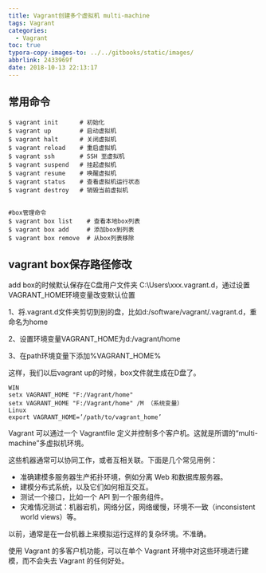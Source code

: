 ```yaml
---
title: Vagrant创建多个虚拟机 multi-machine
tags: Vagrant
categories:
  - Vagrant
toc: true
typora-copy-images-to: ../../gitbooks/static/images/
abbrlink: 2433969f
date: 2018-10-13 22:13:17
---
```




## 常用命令

```
$ vagrant init      # 初始化
$ vagrant up        # 启动虚拟机
$ vagrant halt      # 关闭虚拟机
$ vagrant reload    # 重启虚拟机
$ vagrant ssh       # SSH 至虚拟机
$ vagrant suspend   # 挂起虚拟机
$ vagrant resume    # 唤醒虚拟机
$ vagrant status    # 查看虚拟机运行状态
$ vagrant destroy   # 销毁当前虚拟机


#box管理命令
$ vagrant box list    # 查看本地box列表
$ vagrant box add     # 添加box到列表
$ vagrant box remove  # 从box列表移除 
```


## vagrant box保存路径修改
add box的时候默认保存在C盘用户文件夹 C:\Users\xxx.vagrant.d，通过设置VAGRANT_HOME环境变量改变默认位置

1、将.vagrant.d文件夹剪切到别的盘，比如d:/software/vagrant/.vagrant.d，重命名为home

2、设置环境变量VAGRANT_HOME为d:/vagrant/home

3、在path环境变量下添加%VAGRANT_HOME%

这样，我们以后vagrant up的时候，box文件就生成在D盘了。

```
WIN
setx VAGRANT_HOME "F:/Vagrant/home"
setx VAGRANT_HOME "F:/Vagrant/home" /M （系统变量）
Linux
export VAGRANT_HOME=’/path/to/vagrant_home’
```

Vagrant 可以通过一个 Vagrantfile 定义并控制多个客户机。这就是所谓的“multi-machine”多虚拟机环境。

这些机器通常可以协同工作，或者互相关联。下面是几个常见用例：

- 准确建模多服务器生产拓扑环境，例如分离 Web 和数据库服务器。
- 建模分布式系统，以及它们如何相互交互。
- 测试一个接口，比如一个 API 到一个服务组件。
- 灾难情况测试：机器宕机，网络分区，网络缓慢，环境不一致（inconsistent world views）等。

以前，通常是在一台机器上来模拟运行这样的复杂环境。不准确。

使用 Vagrant 的多客户机功能，可以在单个 Vagrant 环境中对这些环境进行建模，而不会失去 Vagrant 的任何好处。



